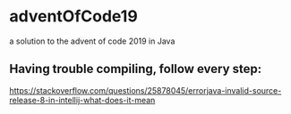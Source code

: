 # adventOfCode19
a solution to the advent of code 2019 in Java

## Having trouble compiling, follow every step:
https://stackoverflow.com/questions/25878045/errorjava-invalid-source-release-8-in-intellij-what-does-it-mean

##
